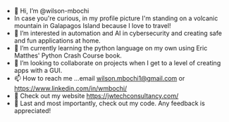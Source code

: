 - 👋 Hi, I’m @wilson-mbochi
- In case you're curious, in my profile picture I'm standing on a volcanic mountain in Galapagos Island because I love to travel!
- 👀 I’m interested in automation and AI in cybersecurity and creating safe and fun applications at home.
- 🌱 I’m currently learning the python language on my own using Eric Matthes' Python Crash Course book. 
- 💞️ I’m looking to collaborate on projects when I get to a level of creating apps with a GUI. 
- 📫 How to reach me ...email wilson.mbochi1@gmail.com or https://www.linkedin.com/in/wmbochi/
- 👀 Check out my website https://jwtechconsultancy.com/
- 👀 Last and most importantly, check out my code. Any feedback is appreciated!
<!---
wilson-mbochi/wilson-mbochi is a ✨ special ✨ repository because its `README.md` (this file) appears on your GitHub profile.
You can click the Preview link to take a look at your changes.
--->
